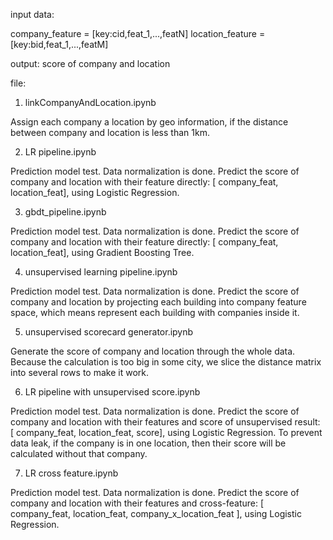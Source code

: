 input data: 

company_feature = [key:cid,feat_1,...,featN]
location_feature = [key:bid,feat_1,...,featM]

output: score of company and location

file:

1. linkCompanyAndLocation.ipynb

Assign each company a location by geo information, if the distance between company and location is less than 1km.

2. LR pipeline.ipynb

Prediction model test.
Data normalization is done.
Predict the score of company and location with their feature directly: [ company_feat, location_feat], using Logistic Regression.

3. gbdt_pipeline.ipynb

Prediction model test.
Data normalization is done.
Predict the score of company and location with their feature directly: [ company_feat, location_feat], using Gradient Boosting Tree.

4. unsupervised learning pipeline.ipynb

Prediction model test.
Data normalization is done.
Predict the score of company and location by projecting each building into company feature space, which means represent each building with companies inside it.

5. unsupervised scorecard generator.ipynb

Generate the score of company and location through the whole data.
Because the calculation is too big in some city, we slice the distance matrix into several rows to make it work.

6. LR pipeline with unsupervised score.ipynb

Prediction model test.
Data normalization is done.
Predict the score of company and location with their features and score of unsupervised result: [ company_feat, location_feat, score], using Logistic Regression.
To prevent data leak, if the company is in one location, then their score will be calculated without that company.

7. LR cross feature.ipynb

Prediction model test.
Data normalization is done.
Predict the score of company and location with their features and cross-feature: [ company_feat, location_feat, company_x_location_feat ], using Logistic Regression.